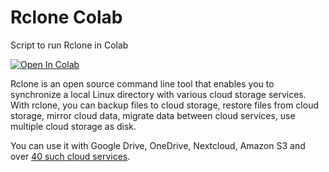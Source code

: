 # Rclone Colab
Script to run Rclone in Colab

<a target="_blank" href="https://colab.research.google.com/github/Pavithran-R/rclone-colab/blob/master/rclone_colab.ipynb" target="_parent"><img src="https://colab.research.google.com/assets/colab-badge.svg" alt="Open In Colab"/></a>

Rclone is an open source command line tool that enables you to synchronize a local Linux directory with various cloud storage services.
With rclone, you can backup files to cloud storage, restore files from cloud storage, mirror cloud data, migrate data between cloud services, use multiple cloud storage as disk.

You can use it with Google Drive, OneDrive, Nextcloud, Amazon S3 and over <a target="_blank" rel="noopener noreferrer" href="https://rclone.org/#providers">40 such cloud services</a>.

